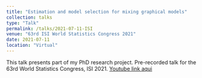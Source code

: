 ```yaml
---
title: "Estimation and model selection for mixing graphical models"
collection: talks
type: "Talk"
permalink: /talks/2021-07-11-ISI
venue: "63rd ISI World Statistics Congress 2021"
date: 2021-07-11
location: "Virtual"
---
```


This talk presents part of my PhD research project.
Pre-recorded talk for the 63rd World Statistics Congress, ISI 2021.
[Youtube link aqui](https://youtu.be/INo9HGgKK1I)